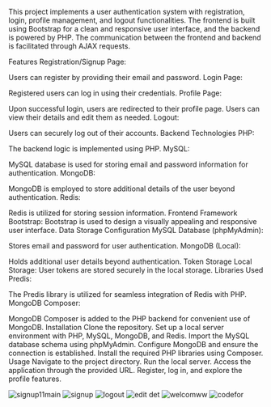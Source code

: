 This project implements a user authentication system with registration, login, profile management, and logout functionalities. The frontend is built using Bootstrap for a clean and responsive user interface, and the backend is powered by PHP. The communication between the frontend and backend is facilitated through AJAX requests.

Features
Registration/Signup Page:

Users can register by providing their email and password.
Login Page:

Registered users can log in using their credentials.
Profile Page:

Upon successful login, users are redirected to their profile page.
Users can view their details and edit them as needed.
Logout:

Users can securely log out of their accounts.
Backend Technologies
PHP:

The backend logic is implemented using PHP.
MySQL:

MySQL database is used for storing email and password information for authentication.
MongoDB:

MongoDB is employed to store additional details of the user beyond authentication.
Redis:

Redis is utilized for storing session information.
Frontend Framework
Bootstrap:
Bootstrap is used to design a visually appealing and responsive user interface.
Data Storage Configuration
MySQL Database (phpMyAdmin):

Stores email and password for user authentication.
MongoDB (Local):

Holds additional user details beyond authentication.
Token Storage
Local Storage:
User tokens are stored securely in the local storage.
Libraries Used
Predis:

The Predis library is utilized for seamless integration of Redis with PHP.
MongoDB Composer:

MongoDB Composer is added to the PHP backend for convenient use of MongoDB.
Installation
Clone the repository.
Set up a local server environment with PHP, MySQL, MongoDB, and Redis.
Import the MySQL database schema using phpMyAdmin.
Configure MongoDB and ensure the connection is established.
Install the required PHP libraries using Composer.
Usage
Navigate to the project directory.
Run the local server.
Access the application through the provided URL.
Register, log in, and explore the profile features.




![signup11main](https://github.com/udayuvraj/Guvi-Project/assets/115024258/0878050a-fafe-4682-87fa-c62a2ec96894)
![signup](https://github.com/udayuvraj/Guvi-Project/assets/115024258/6107f66e-1371-49bf-8494-9e471c6bc72a)
![logout](https://github.com/udayuvraj/Guvi-Project/assets/115024258/c8bc34db-fb48-422c-b664-66a875125a8d)
![edit det](https://github.com/udayuvraj/Guvi-Project/assets/115024258/85eca76e-dace-4739-b11b-c334be30e912)
![welcomww](https://github.com/udayuvraj/Guvi-Project/assets/115024258/15f0e804-3bde-4b47-b52a-e8869446e783)
![codefor](https://github.com/udayuvraj/Guvi-Project/assets/115024258/884a02c8-d977-44c6-97bb-37836184376b)
